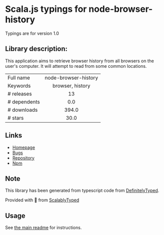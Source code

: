 
# Scala.js typings for node-browser-history

Typings are for version 1.0

## Library description:
This application aims to retrieve browser history from all browsers on the user's computer. It will attempt to read from some common locations.

|                    |                 |
| ------------------ | :-------------: |
| Full name          | node-browser-history |
| Keywords           | browser, history |
| # releases         | 13 |
| # dependents       | 0.0 |
| # downloads        | 394.0 |
| # stars            | 30.0 |

## Links
- [Homepage](https://github.com/MyOutDeskLLC/node-browser-history#readme)
- [Bugs](https://github.com/MyOutDeskLLC/node-browser-history/issues)
- [Repository](https://github.com/MyOutDeskLLC/node-browser-history)
- [Npm](https://www.npmjs.com/package/node-browser-history)
    


## Note
This library has been generated from typescript code from [DefinitelyTyped](https://definitelytyped.org).

Provided with :purple_heart: from [ScalablyTyped](https://github.com/oyvindberg/ScalablyTyped)

## Usage
See [the main readme](../../readme.md) for instructions.


